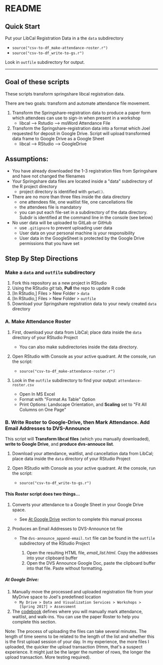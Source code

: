 # README


## Quick Start

Put your LibCal Registration Data in a the `data` subdirectory

- `source("csv-to-df_make-attendance-roster.r")`
- `source("csv-to-df_write-to-gs.r")`

Look in `outfile` subdirectory for output.

---

## Goal of these scripts

These scripts transform springshare libcal registration data.

There are two goals: transform and automate attendance file movement.

1. Transform the Springshare-registration data to produce a paper form which attendees can use to sign-in when present in a workshop
    - libcal --> Rstudio --> msWord Attendance File
2. Transform the Springshare-registration data into a format which Joel requested for deposit in Google Drive.  Script will upload transformed data frame to Google Drive as a Google Sheet
    - libcal --> RStudio --> GoogleDrive

## Assumptions:

- You have already downloaded the 1-3 registration files from Springshare and have not changed the filenames
- Your Springshare data files are located inside a "data" subdirectory of the R project directory
    - project directory is identified with `getwd()`.  
- There are no more than three files inside the data directory
    - one attendees file, one waitlist file, one cancellations file
    - the attendees file is mandatory
    - you can put each file-set in a subdirectory of the data directory.  Subdir is identified at the command line in the console (see below)
- No user data will be uploaded to GitLab or GitHub
    - use `.gitignore` to prevent uploading user data
    - User data on your personal machine is your responsibility
    - User data in the GoogleSheet is protected by the Google Drive permissions that you have set


## Step By Step Directions

### Make a `data` and `outfile` subdirectory 

1. Fork this repository as a new project in RStudio
1. Using the RStudio *git* tab, **Pull** the repo to update R code
1. [In RStudio,] Files > New Folder > `data`
1. [In RStudio,] Files > New Folder > `outfile`
1. Download your Springshare registration data to your newly created `data` directory

### A. Make Attendance Roster

1. First, download your data from LibCal; place data inside the `data` directory of your RStudio Project 
    
    - You can also make subdirectories inside the data directory.
        
1. Open RStudio with Console as your active quadrant.  At the console, run the script:

    - `source("csv-to-df_make-attendance-roster.r")`
    
1. Look in the `outfile` subdirectory to find your output:  `attendance-roster.csv`

    - Open In MS Excel
    - Format with "Format As Table" Option
    - Print Options:  Landscape Orientation, and **Scaling** set to "Fit All Columns on One Page"

### B. Write Roster to Google-Drive, then Mark Attendance.  Add Email Addresses to DVS-Announce

This script will **Transform libcal files** (which you manually downloaded), **write to Google Drive**, and **produce dvs-annouce list**.

1. Download your attendance, waitlist, and cancellation data from LibCal; place data inside the `data` directory of your RStudio Project 
        
1. Open RStudio with Console as your active quadrant.  At the console, run the script: 

    - `source("csv-to-df_write-to-gs.r")`



#### This Roster script does two things...

1. Converts your attendance to a Google Sheet in your Google Drive space.  

    - See [At Google Drive](#at-google-drive) section to complete this manual process
        
1. Produces an Email Addresses to DVS-Announce txt file

    - The `dvs-announce_append-email.txt` file can be found in the `outfile` subdirectory of the RStudio Project
    
        1. Open the resulting HTML file, *email_list.html*.  Copy the addresses into your clipboard buffer
        1. Open the DVS Announce Google Doc, paste the clipboard buffer into that file.  Paste without formatting.
        
##### At Google Drive:
1. Manually move the processed and uploaded registration file from your MyDrive space to Joel's predefined location
    - `My Drive > Data and Visualization Services > Workshops > [Spring 2017] > Assessment`
1. The [codebook](https://docs.google.com/document/d/1MzJVkMQhAespElJ-JPT8PotqGPmZesk7FbvVTNv5Fo8/edit) defines where you will manually mark attendance, waitlist, and walk-ins.  You can use the paper Roster to help you complete this section.  

Note: The process of uploading the files can take several minutes.  The length of time seems to be related to the length of the list and whether this is the first upload session of your day.  In my experience, the more files I uploaded, the quicker the upload transaction (Hmm, that's a suspect experience.  It might just be the larger the number of rows, the longer the upload transaction.  More testing required).  



